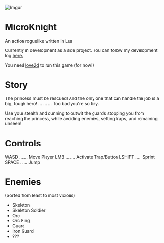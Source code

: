 ![Imgur](http://i.imgur.com/NqVlhfn.png)

# MicroKnight
An action roguelike written in Lua

Currently in development as a side project.  You can follow my development log [here.](http://microknight.tumblr.com)

You need [love2d](https://love2d.org/) to run this game (for now!)

# Story

The princess must be rescued!  And the only one that can handle the job is a big, tough hero!
...
...
...
Too bad you're so tiny.

Use your stealth and cunning to outwit the guards stopping you from reaching the princess, while avoiding enemies, setting traps, and remaining unseen!


# Controls

WASD ....... Move Player
LMB ........ Activate Trap/Button
LSHIFT ..... Sprint
SPACE ...... Jump

# Enemies
(Sorted from least to most vicious)

- Skeleton
- Skeleton Soldier
- Orc
- Orc King
- Guard
- Iron Guard
- ???